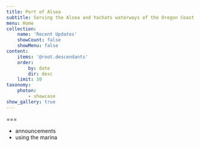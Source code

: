 ```yaml
---
title: Port of Alsea 
subtitle: Serving the Alsea and Yachats waterways of the Oregon Coast
menu: Home
collection:
    name: 'Recent Updates'
    showCount: false
    showMenu: false
content:
    items: '@root.descendants'
    order:
        by: date
        dir: desc
    limit: 10
taxonomy:
    photon:
        - showcase
show_gallery: true
---
```


===

- announcements
- using the marina

